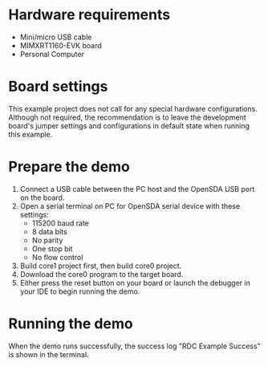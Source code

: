 Hardware requirements
===================
- Mini/micro USB cable
- MIMXRT1160-EVK board
- Personal Computer

Board settings
============
This example project does not call for any special hardware configurations.
Although not required, the recommendation is to leave the development board's jumper settings
and configurations in default state when running this example.

Prepare the demo
===============
1.  Connect a USB cable between the PC host and the OpenSDA USB port on the board.
2.  Open a serial terminal on PC for OpenSDA serial device with these settings:
    - 115200 baud rate
    - 8 data bits
    - No parity
    - One stop bit
    - No flow control
3.  Build core1 project first, then build core0 project.
4.  Download the core0 program to the target board.
5.  Either press the reset button on your board or launch the debugger in your IDE to begin running the demo.

Running the demo
===============
When the demo runs successfully, the success log "RDC Example Success" is
shown in the terminal.
